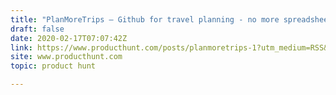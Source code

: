 ```yaml
---
title: "PlanMoreTrips — Github for travel planning - no more spreadsheets!"
draft: false
date: 2020-02-17T07:07:42Z
link: https://www.producthunt.com/posts/planmoretrips-1?utm_medium=RSS&utm_source=hune
site: www.producthunt.com
topic: product hunt  

---
```

